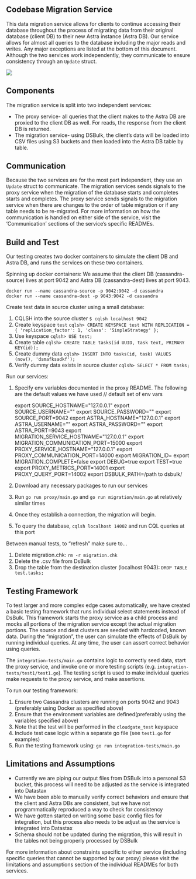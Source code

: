 ## Codebase Migration Service 

This data migration service allows for clients to continue accessing their database throughout the process of migrating data from their original database (client DB) to their new Astra instance (Astra DB). Our service allows for almost all queries to the database including the major reads and writes. Any major exceptions are listed at the bottom of this document. Although the two services work independently, they communicate to ensure consistency through an `Update` struct.

![](https://lh5.googleusercontent.com/ztKN7gzbeskAYy8Km_JyPrwoLOyRRr8yXJw6C9u1JieyL7uNdZc-2_N2clynzpXCO9_NcBNKb_lJyyOOivH13fXIgcXzkbectJNrvrqVlRrHCV_ICL2Yep2qAq7SkrL_aHr-nPR7)

## Components

The migration service is split into two independent services:

- The proxy service- all queries that the client makes to the Astra DB are proxied to the client DB as well. For reads, the response from the client DB is returned. 
- The migration service- using DSBulk, the client’s data will be loaded into CSV files using S3 buckets and then loaded into the Astra DB table by table.

## Communication

Because the two services are for the most part independent, they use an `Update` struct to communicate. The migration services sends signals to the proxy service when the migration of the database starts and completes starts and completes. The proxy service sends signals to the migration service when there are changes to the order of table migration or if any table needs to be re-migrated. For more information on how the communication is handled on either side of the service, visit the ‘Communication’ sections of the service’s specific READMEs.

## Build and Test

Our testing creates two docker containers to simulate the client DB and Astra DB, and runs the services on these two containers.

Spinning up docker containers:
We assume that the client DB (cassandra-source) lives at port 9042 and Astra DB (cassandra-dest) lives at port 9043.


    docker run --name cassandra-source -p 9042:9042 -d cassandra
    docker run --name cassandra-dest -p 9043:9042 -d cassandra

Create test data in source cluster using a small database:

1. CQLSH into the source cluster `$ cqlsh localhost 9042`
2. Create keyspace `test` `cqlsh> CREATE KEYSPACE test WITH REPLICATION = { 'replication_factor': 1, 'class': 'SimpleStrategy' };`
3. Use keyspace `cqlsh> USE test;`
4. Create table `cqlsh> CREATE TABLE tasks(id UUID, task text, PRIMARY KEY(id));`
5. Create dummy data `cqlsh> INSERT INTO tasks(id, task) VALUES (now(), 'dsmafksadkf');`
6. Verify dummy data exists in source cluster `cqlsh> SELECT * FROM tasks;`

Run our services:

1. Specify env variables documented in the proxy README. The following are the default values we have used
    // default set of env vars
    
    export SOURCE_HOSTNAME="127.0.0.1"
    export SOURCE_USERNAME=""
    export SOURCE_PASSWORD=""
    export SOURCE_PORT=9042
    export ASTRA_HOSTNAME="127.0.0.1"
    export ASTRA_USERNAME=""
    export ASTRA_PASSWORD=""
    export ASTRA_PORT=9043
    export MIGRATION_SERVICE_HOSTNAME="127.0.0.1"
    export MIGRATION_COMMUNICATION_PORT=15000
    export PROXY_SERVICE_HOSTNAME="127.0.0.1"
    export PROXY_COMMUNICATION_PORT=14000
    export MIGRATION_ID=<UUID>
    export MIGRATION_COMPLETE=false
    export DEBUG=true
    export TEST=true
    export PROXY_METRICS_PORT=14001
    export PROXY_QUERY_PORT=14002
    export DSBULK_PATH=/path to dsbulk/
1. Download any necessary packages to run our services
2. Run `go run proxy/main.go` and `go run migration/main.go` at relatively similar times
3. Once they establish a connection, the migration will begin.
4. To query the database, `cqlsh localhost 14002`  and run CQL queries at this port

Between manual tests, to “refresh” make sure to…

1. Delete migration.chk: `rm -r migration.chk`
2. Delete the .csv file from DsBulk
3. Drop the table from the destination cluster (localhost 9043): `DROP TABLE test.tasks;`

## Testing Framework

To test larger and more complex edge cases automatically, we have created a basic testing framework that runs individual select statements instead of DsBulk. This framework starts the proxy service as a child process and mocks all portions of the migration service except the actual migration portions. The source and dest clusters are seeded with hardcoded, known data. During the “migration”, the user can simulate the effects of DsBulk by running individual queries. At any time, the user can assert correct behavior using queries.

The `integration-tests/main.go` contains logic to correctly seed data, start the proxy service, and invoke one or more testing scripts (e.g. `integration-tests/test1/test1.go`). The testing script is used to make individual queries make requests to the proxy service, and make assertions.

To run our testing framework:

1. Ensure two Cassandra clusters are running on ports 9042 and 9043 (preferably using Docker as specified above)
2. Ensure that the environment variables are defined(preferably using the variables specified above)
3. Note that the test will be performed in the `cloudgate_test` keyspace
4. Include test case logic within a separate go file (see `test1.go` for examples)
5. Run the testing framework using: `go run integration-tests/main.go`

## Limitations and Assumptions
- Currently we are piping our output files from DSBulk into a personal S3 bucket, this process will need to be adjusted as the service is integrated into Datastax
- We have been able to manually verify correct behaviors and ensure that the client and Astra DBs are consistent, but we have not programmatically reproduced a way to check for consistency
- We have gotten started on writing some basic config files for integration, but this process also needs to be adjust as the service is integrated into Datastax
- Schema should not be updated during the migration, this will result in the tables not being properly processed by DSBulk

For more information about constraints specific to either service (including specific queries that cannot be supported by our proxy) please visit the limitations and assumptions section of the individual READMEs for both services.